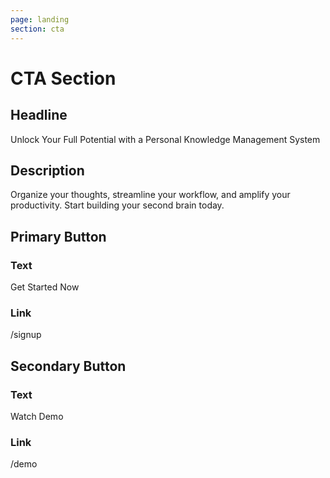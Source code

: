 ```yaml
---
page: landing
section: cta
---
```


# CTA Section

## Headline

Unlock Your Full Potential with a Personal Knowledge Management System

## Description

Organize your thoughts, streamline your workflow, and amplify your productivity. Start building your second brain today.

## Primary Button

### Text

Get Started Now

### Link

/signup

## Secondary Button

### Text

Watch Demo

### Link

/demo
